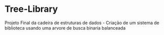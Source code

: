 # Tree-Library
Projeto Final da cadeira de estruturas de dados - Criação de um sistema de biblioteca usando uma arvore de busca binaria balanceada
